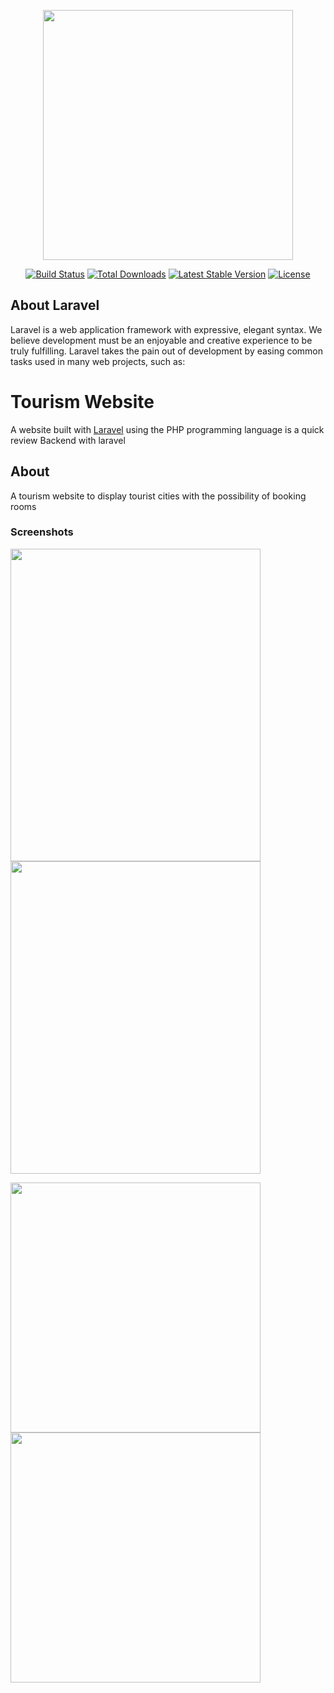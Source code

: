 <p align="center"><a href="https://laravel.com" target="_blank"><img src="https://raw.githubusercontent.com/laravel/art/master/logo-lockup/5%20SVG/2%20CMYK/1%20Full%20Color/laravel-logolockup-cmyk-red.svg" width="400"></a></p>

<p align="center">
<a href="https://travis-ci.org/laravel/framework"><img src="https://travis-ci.org/laravel/framework.svg" alt="Build Status"></a>
<a href="https://packagist.org/packages/laravel/framework"><img src="https://poser.pugx.org/laravel/framework/d/total.svg" alt="Total Downloads"></a>
<a href="https://packagist.org/packages/laravel/framework"><img src="https://poser.pugx.org/laravel/framework/v/stable.svg" alt="Latest Stable Version"></a>
<a href="https://packagist.org/packages/laravel/framework"><img src="https://poser.pugx.org/laravel/framework/license.svg" alt="License"></a>
</p>

## About Laravel

Laravel is a web application framework with expressive, elegant syntax. We believe development must be an enjoyable and creative experience to be truly fulfilling. Laravel takes the pain out of development by easing common tasks used in many web projects, such as:

# Tourism Website

A website built with [Laravel](https://laravel.com/) using the PHP programming language is a quick review Backend with laravel

## About
A tourism website to display tourist cities with the possibility of booking rooms

### Screenshots

<p float="center">
 <img Screenshot (98) src="https://user-images.githubusercontent.com/55716560/196050917-a7334f74-ff09-4a7c-8c72-76edefec5eb2.png" width="400" height="500"/>
 <img Screenshot (100) src="https://user-images.githubusercontent.com/55716560/196050966-f184326b-c309-4852-a0e2-665c1108e927.png" width="400" height="500"/>


</p>
<p float="center">
 <img Screenshot (98) src="https://user-images.githubusercontent.com/55716560/196052380-ddeb9fcc-f5b1-4c9b-aa20-8af853ec3ca1.png" width="400" height="400"/>
 <img Screenshot (100) src="https://user-images.githubusercontent.com/55716560/196052382-5e02f690-4241-457d-8907-4abe4880dd21.png" width="400" height="400"/>




</p>
